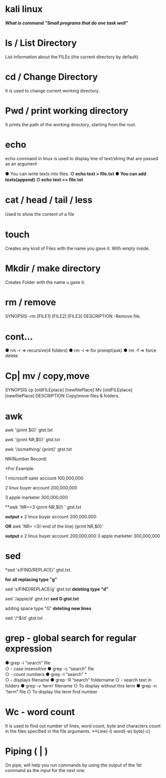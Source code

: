 # kali linux
***What is command
“Small programs that do one task well”***

# ls / List Directory
 List  information  about  the FILEs (the current directory by default).
 
# cd / Change Directory
 It is used to change current working directory. 

# Pwd / print working directory
   It prints the path of the working directory, starting from the root.


# echo
  echo command in linux is used to display line of text/string that are passed as an argument 


● You can write texts into ﬁles.
**○ echo text > ﬁle.txt** 
**● You can add texts(append)** 
**○ echo text >> ﬁle.txt**


# cat / head / tail / less
 Used to show the content of a ﬁle


# touch
Creates any kind of Files with the name you gave it. With empty inside.



# Mkdir / make directory 
Creates Folder with the name u gave it.


# rm / remove
SYNOPSIS
-rm  [FILE1] [FILE2] [FILE3]
DESCRIPTION
-Remove ﬁle.

# cont…
● rm -r   => recursive(4 folders) 
● rm -i    => for prompt(ask) 
● rm -f    => force delete


# Cp| mv  / copy,move
SYNOPSIS
       cp [oldFILEplace] [newﬁlePlace]
       Mv  [oldFILEplace] [newﬁlePlace]
DESCRIPTION
       Copy/move  ﬁles & folders.

# awk
awk '{print $0}' gtst.txt

awk '{print NR,$0}' gtst.txt

awk '/something/ {print}' gtst.txt

NR(Number Record)

*For Example.

1 microsoft saler account 100,000,000

2 linux buyer account 200,000,000

3 apple marketer 300,000,000

**awk 'NR==3 {print NR,$0} ' gtst.txt

**output =**
2 linux buyer account 200.000.000

**OR**
awk 'NR= =3(-end of the line) {print NR,$0}'

**output =**
2 linux buyer account 200,000,000
3 apple marketer 300,000,000


# sed
*sed 's/FIND/REPLACE/' gtst.txt

**for all replacing type "g"**

sed 's/FIND/REPLACE/g' gtst.txt
**deleting type "d"**

sed '/apple/d' gtst.txt
**sed G gtst.txt**

adding space type "G"
**deleting new lines**

sed '/^$/d' gtst.txt
       


# grep - global search for regular expression
● grep -i “search” ﬁle     
○ - case insensitive 
● grep -c “search” ﬁle    
○ - count numbers 
● grep -l “search” *   
○ -  displays ﬁlename 
● grep -R “search” foldername 
○ - search text in folders 
● grep -v ‘term’ ﬁlename 
○ To display without this term 
● grep -n “term” ﬁle 
○ To display the term ﬁnd number 



# Wc - word count
   It is used to find out number of lines, word count, byte and characters count in the files specified in the file arguments.
**Line(-l)      word(-w)      byte(-c) 


# Piping ( | )
On pipe, will help you run commands by using the output of the 1st command as the input for the next one


